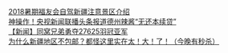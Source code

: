   
[2018暑期福友会自驾新疆注意景区介绍](http://www.dianyue.me/archives/090/lismdxtnki1s74py/)  
[神操作！央视新闻联播头条报道德州辣酱“无还本续贷”](http://www.dianyue.me/archives/717/dk9dhirz5xbngcay/)  
[【新闻】同窝兄弟勇夺27625羽冠亚军](http://www.dianyue.me/archives/019/0p3vf6p3dnhn0nij/)  
[为什么新疆地区不包邮？都怪这里实在太！大！了！（今晚有秒杀）](http://www.dianyue.me/archives/672/skf3vcbogcvekooy/)